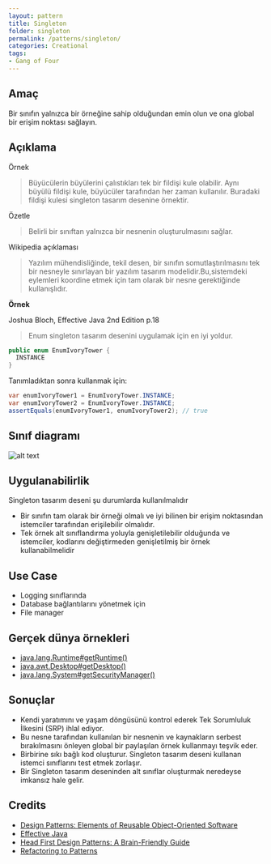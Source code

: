 ```yaml
---
layout: pattern
title: Singleton
folder: singleton
permalink: /patterns/singleton/
categories: Creational
tags:
- Gang of Four
---
```


## Amaç

Bir sınıfın yalnızca bir örneğine sahip olduğundan emin olun ve ona global bir erişim noktası sağlayın.


## Açıklama

Örnek

> Büyücülerin büyülerini çalıstıkları tek bir fildişi kule olabilir. Aynı büyülü fildişi kule,
> büyücüler tarafından her zaman kullanılır. Buradaki fildişi kulesi singleton tasarım desenine örnektir.

Özetle

> Belirli bir sınıftan yalnızca bir nesnenin oluşturulmasını sağlar.

Wikipedia açıklaması



> Yazılım mühendisliğinde, tekil desen, bir sınıfın somutlaştırılmasını tek bir nesneyle sınırlayan 
> bir yazılım tasarım modelidir.Bu,sistemdeki eylemleri koordine etmek için
> tam olarak bir nesne gerektiğinde kullanışlıdır.

**Örnek**

Joshua Bloch, Effective Java 2nd Edition p.18

> Enum singleton tasarım desenini uygulamak için en iyi yoldur.

```java
public enum EnumIvoryTower {
  INSTANCE
}
```

Tanımladıktan sonra kullanmak için:

```java
var enumIvoryTower1 = EnumIvoryTower.INSTANCE;
var enumIvoryTower2 = EnumIvoryTower.INSTANCE;
assertEquals(enumIvoryTower1, enumIvoryTower2); // true
```

## Sınıf diagramı

![alt text](https://github.com/iluwatar/java-design-patterns/blob/master/singleton/etc/singleton.urm.png)

## Uygulanabilirlik

Singleton tasarım deseni şu durumlarda kullanılmalıdır

* Bir sınıfın tam olarak bir örneği olmalı ve iyi bilinen bir erişim noktasından istemciler tarafından erişilebilir olmalıdır.
* Tek örnek alt sınıflandırma yoluyla genişletilebilir olduğunda ve istemciler, kodlarını değiştirmeden genişletilmiş bir örnek kullanabilmelidir

## Use Case

* Logging sınıflarında
* Database bağlantılarını yönetmek için
* File manager

## Gerçek dünya örnekleri

* [java.lang.Runtime#getRuntime()](http://docs.oracle.com/javase/8/docs/api/java/lang/Runtime.html#getRuntime%28%29)
* [java.awt.Desktop#getDesktop()](http://docs.oracle.com/javase/8/docs/api/java/awt/Desktop.html#getDesktop--)
* [java.lang.System#getSecurityManager()](http://docs.oracle.com/javase/8/docs/api/java/lang/System.html#getSecurityManager--)


## Sonuçlar

* Kendi yaratımını ve yaşam döngüsünü kontrol ederek Tek Sorumluluk İlkesini (SRP) ihlal ediyor.
* Bu nesne tarafından kullanılan bir nesnenin ve kaynakların serbest bırakılmasını önleyen global bir paylaşılan örnek kullanmayı teşvik eder.
* Birbirine sıkı bağlı kod oluşturur. Singleton tasarım deseni kullanan istemci sınıflarını test etmek zorlaşır.
* Bir Singleton tasarım deseninden alt sınıflar oluşturmak neredeyse imkansız hale gelir.

## Credits

* [Design Patterns: Elements of Reusable Object-Oriented Software](https://www.amazon.com/gp/product/0201633612/ref=as_li_tl?ie=UTF8&camp=1789&creative=9325&creativeASIN=0201633612&linkCode=as2&tag=javadesignpat-20&linkId=675d49790ce11db99d90bde47f1aeb59)
* [Effective Java](https://www.amazon.com/gp/product/0134685997/ref=as_li_tl?ie=UTF8&camp=1789&creative=9325&creativeASIN=0134685997&linkCode=as2&tag=javadesignpat-20&linkId=4e349f4b3ff8c50123f8147c828e53eb)
* [Head First Design Patterns: A Brain-Friendly Guide](https://www.amazon.com/gp/product/0596007124/ref=as_li_tl?ie=UTF8&camp=1789&creative=9325&creativeASIN=0596007124&linkCode=as2&tag=javadesignpat-20&linkId=6b8b6eea86021af6c8e3cd3fc382cb5b)
* [Refactoring to Patterns](https://www.amazon.com/gp/product/0321213351/ref=as_li_tl?ie=UTF8&camp=1789&creative=9325&creativeASIN=0321213351&linkCode=as2&tag=javadesignpat-20&linkId=2a76fcb387234bc71b1c61150b3cc3a7)
